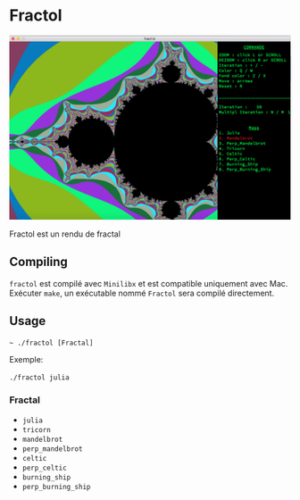# Fractol

![screenshot](/screens/screen.png?raw=ture)

Fractol est un rendu de fractal

## Compiling

`fractol` est compilé avec `Minilibx` et est compatible uniquement avec Mac.</br>
Exécuter `make`, un exécutable nommé `Fractol` sera compilé directement.

## Usage

`~ ./fractol [Fractal]`

Exemple:

`./fractol julia`

### Fractal

* `julia`
* `tricorn`
* `mandelbrot`
* `perp_mandelbrot`
* `celtic`
* `perp_celtic`
* `burning_ship`
* `perp_burning_ship`
